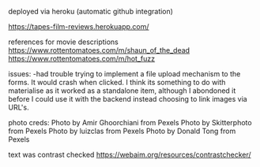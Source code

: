 deployed via heroku (automatic github integration)

https://tapes-film-reviews.herokuapp.com/



references for movie descriptions
https://www.rottentomatoes.com/m/shaun_of_the_dead
https://www.rottentomatoes.com/m/hot_fuzz


issues: 
-had trouble trying to implement a file upload mechanism to the forms. It would crash when clicked. I think its something to do with materialise as it worked as a standalone item, although I abondoned it before I could use it with the backend instead choosing to link images via URL's.


photo  creds:
Photo by Amir Ghoorchiani from Pexels
Photo by Skitterphoto from Pexels
Photo by luizclas from Pexels
Photo by Donald Tong from Pexels

 text was contrast checked
 https://webaim.org/resources/contrastchecker/